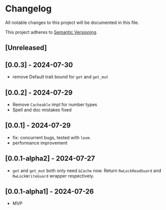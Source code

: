 # Changelog

All notable changes to this project will be documented in this file.

This project adheres to [Semantic Versioning](https://semver.org).

<!--
Note: In this file, do not use the hard wrap in the middle of a sentence for compatibility with GitHub comment style markdown rendering.
-->

## [Unreleased]
## [0.0.3] - 2024-07-30

- remove Default trait bound for `get` and `get_mut`

## [0.0.2] - 2024-07-29

- Remove `Cacheable` impl for number types
- Spell and doc mistakes fixed

## [0.0.1] - 2024-07-29

- fix: concurrent bugs, tested with `loom`.
- performance improvement

## [0.0.1-alpha2] - 2024-07-27

- `get` and `get_mut` both only need `&Cache` now. Return `RwLockReadGuard` and `RwLockWriteGuard` wrapper respectively.

## [0.0.1-alpha1] - 2024-07-26

- MVP

